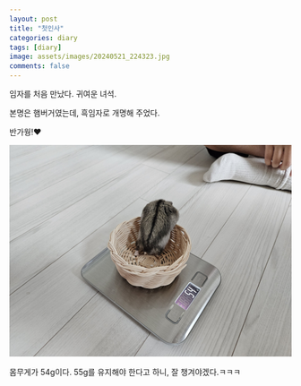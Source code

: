 ```yaml
---
layout: post
title: "첫인사"
categories: diary
tags: [diary]
image: assets/images/20240521_224323.jpg
comments: false
---
```


임자를 처음 만났다. 귀여운 녀석.

본명은 햄버거였는데, 흑임자로 개명해 주었다.

반가웡!❤️

![alt text](../assets/images/20240517_155546.jpg)

몸무게가 54g이다. 55g를 유지해야 한다고 하니, 잘 챙겨야겠다.ㅋㅋㅋ
